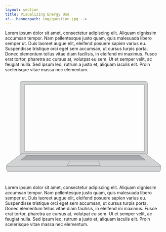 ```yaml
---
layout: section
title: Visualizing Energy Use
<!-- bannerpath: img/question.jpg -->
---
```


<p>Lorem ipsum dolor sit amet, consectetur adipiscing elit. Aliquam dignissim accumsan tempor. Nam pellentesque justo quam, quis malesuada libero semper ut. Duis laoreet augue elit, eleifend posuere sapien varius eu. Suspendisse tristique orci eget sem accumsan, ut cursus turpis porta. Donec elementum tellus vitae diam facilisis, in eleifend mi maximus. Fusce erat tortor, pharetra ac cursus at, volutpat eu sem. Ut et semper velit, ac feugiat nulla. Sed ipsum leo, rutrum a justo et, aliquam iaculis elit. Proin scelerisque vitae massa nec elementum.</p>


<div class="dashboard">
<!-- 	<div class="screenshot">
		<video autoplay muted loop>
        <source src="img/dashboard_recording_small.mp4" class="img-responsive" type="video/mp4">Your browser does not support the <code>video</code> element.
      </video>
	</div> -->
	<div class="computer">
	<svg x="0px" y="0px" viewBox="0 0 1200 800">
		<g>
			<path fill="#D1D3D4" d="M1180.7,695.1c8.6,0,15.8-1.9,17.8-5.6l0.7,0.1c0,22.3-4.1,40.4-9.2,40.4l-0.2,0.9H18.2v-0.9
				c-5.1,0-9.2-18.1-9.2-40.4l0.6-0.1c2,3.7,9.2,5.6,17.8,5.6H1180.7z"/>
			<path fill="#D1D3D4" d="M1093.2,602.2l101.3,77.4c4.4,4.1,5.4,7.4,4,9.9c-2,3.7-9.2,5.6-17.8,5.6H27.4c-8.6,0-15.8-1.9-17.8-5.6
				c-1.5-2.7-0.3-6.3,5.1-10.9l102.5-78.3l7-5.4v-0.2h959.6v0.2L1093.2,602.2z M120,643.6h961.4l-45.8-36.9H165.8L120,643.6z
				 M733.7,685.3l-14-34.3H498.1l-20.3,34.3H733.7z"/>
			<path fill="#D1D3D4" d="M1097.6,57.5v530.9c0,5.3-1.6,10.1-4.3,13.8l-9.5-7.3v-0.2H124.2v0.2l-7,5.4c-2-3.4-3.1-7.5-3.1-12V57.5
				c0-11.8,8.2-21.4,18.2-21.4h947.1C1089.4,36.1,1097.6,45.7,1097.6,57.5z M1075,575.8V63.8H147.9v511.9H1075z"/>
			<polygon fill="#A7A9AC" points="1081.4,643.6 120,643.6 165.8,606.7 1035.6,606.7 			"/>
			<polygon fill="#D1D3D4" points="719.7,651 733.7,685.3 477.8,685.3 498.1,651 			"/>
			<path fill="none" stroke="#000000" stroke-miterlimit="10" d="M117.5,601c-0.1-0.2-0.2-0.4-0.4-0.6c-2-3.4-3.1-7.5-3.1-12V57.5
				c0-11.8,8.2-21.4,18.2-21.4h947.1c10.1,0,18.2,9.6,18.2,21.4v530.9c0,5.3-1.6,10.1-4.3,13.8c-0.3,0.4-0.7,0.9-1,1.3"/>
			<rect x="147.9" y="63.8" fill="none" stroke="#000000" stroke-miterlimit="10" width="927.1" height="511.9"/>
			<polyline fill="none" stroke="#000000" stroke-miterlimit="10" points="124.2,594.9 117.1,600.3 14.7,678.7 13.4,679.6 			"/>
			<polyline fill="none" stroke="#000000" stroke-miterlimit="10" points="1083.7,594.9 1093.2,602.2 1194.5,679.6 1197.1,681.6 			
				"/>
			<polyline fill="none" stroke="#000000" stroke-miterlimit="10" points="21,695.1 27.4,695.1 1180.7,695.1 1185.9,695.1 			"/>
			<line fill="none" stroke="#000000" stroke-miterlimit="10" x1="124.2" y1="594.8" x2="1083.7" y2="594.8"/>
			<polyline fill="none" stroke="#000000" stroke-miterlimit="10" points="17.5,730.9 18.2,730.9 1189.9,730.9 			"/>
			<path fill="none" stroke="#000000" stroke-miterlimit="10" d="M14.7,678.7c-5.4,4.5-6.6,8.2-5.1,10.9c2,3.7,9.2,5.6,17.8,5.6"/>
			<path fill="none" stroke="#000000" stroke-miterlimit="10" d="M1193.4,678.7c0.4,0.3,0.8,0.7,1.1,1c4.4,4.1,5.4,7.4,4,9.9
				c-2,3.7-9.2,5.6-17.8,5.6"/>
			<path fill="none" stroke="#000000" stroke-miterlimit="10" d="M9,689.6c0,22.3,4.1,40.4,9.2,40.4"/>
			<path fill="none" stroke="#000000" stroke-miterlimit="10" d="M1199.2,689.6c0,22.3-4.1,40.4-9.2,40.4"/>
			<line fill="none" stroke="#000000" stroke-miterlimit="10" x1="165.8" y1="606.7" x2="1035.6" y2="606.7"/>
			<line fill="none" stroke="#000000" stroke-miterlimit="10" x1="165.8" y1="606.7" x2="120" y2="643.6"/>
			<line fill="none" stroke="#000000" stroke-miterlimit="10" x1="1035.6" y1="606.7" x2="1081.4" y2="643.6"/>
			<line fill="none" stroke="#000000" stroke-miterlimit="10" x1="120" y1="643.6" x2="1081.4" y2="643.6"/>
			<polygon fill="none" stroke="#000000" stroke-miterlimit="10" points="733.7,685.3 477.8,685.3 498.1,651 719.7,651"/>
		</g>
	</svg>
	</div>
	
</div>

<p>Lorem ipsum dolor sit amet, consectetur adipiscing elit. Aliquam dignissim accumsan tempor. Nam pellentesque justo quam, quis malesuada libero semper ut. Duis laoreet augue elit, eleifend posuere sapien varius eu. Suspendisse tristique orci eget sem accumsan, ut cursus turpis porta. Donec elementum tellus vitae diam facilisis, in eleifend mi maximus. Fusce erat tortor, pharetra ac cursus at, volutpat eu sem. Ut et semper velit, ac feugiat nulla. Sed ipsum leo, rutrum a justo et, aliquam iaculis elit. Proin scelerisque vitae massa nec elementum.</p>